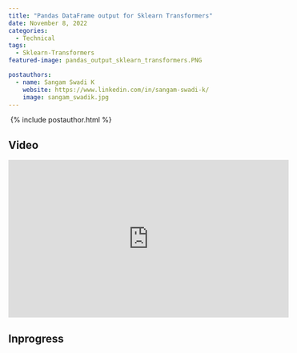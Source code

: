 ```yaml
---
title: "Pandas DataFrame output for Sklearn Transformers"
date: November 8, 2022
categories:
  - Technical
tags:
  - Sklearn-Transformers
featured-image: pandas_output_sklearn_transformers.PNG

postauthors:
  - name: Sangam Swadi K
    website: https://www.linkedin.com/in/sangam-swadi-k/
    image: sangam_swadik.jpg 
---
```


<div>
  <img src="/assets/images/posts_images/{{ page.featured-image }}" alt="">
  {% include postauthor.html %}
</div>

## Video
<iframe width="560" height="315" src="https://www.youtube.com/embed/5bCg8VfX2x8" title="YouTube video player" frameborder="0" allow="accelerometer; autoplay; clipboard-write; encrypted-media; gyroscope; picture-in-picture" allowfullscreen></iframe>

## Inprogress
